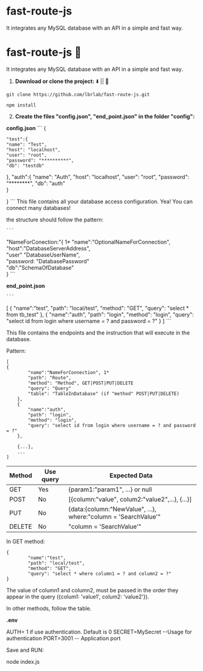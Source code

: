 # fast-route-js
 It integrates any MySQL database with an API in a simple and fast way.
# fast-route-js 🚀
 It integrates any MySQL database with an API in a simple and fast way.



1. **Download or clone the project:**  ⬇️ || 🐑

`git clone https://github.com/lbrlab/fast-route-js.git`

`npm install`

2. **Create the files "config.json", "end_point.json" in the folder "config":**

**config.json**
	```
{

    "test":{
    "name": "Test",
    "host": "localhost",
    "user": "root",
    "password": "**********",
    "db": "testdb"    
},
    "auth":{
    "name": "Auth",
    "host": "localhost",
    "user": "root",
    "password": "********",
    "db": "auth"    
}

}
	```
This file contains all your database access configuration. Yea! You can connect many databases!


the structure should follow the pattern:

	```
"NameForConection:"{                          1*
    "name":"OptionalNameForConnection",       
    "host":"DatabaseServerAddress",           
    "user" "DatabaseUserName",                
    "password: "DatabasePassword"             
    "db":"SchemaOfDatabase"                   
}
	```



**end_point.json**

	```
[
{
        "name":"test",
        "path": "local/test",
        "method": "GET",
        "query": "select * from tb_test"
    },
    {
        "name":"auth",
        "path": "login",
        "method": "login",
        "query": "select id from login where username = ? and password = ?"
    }
]
	```

This file contains the endpoints and the instruction that will execute in the database.

Pattern:
```
[
{
        "name":"NameForConnection", 1*
        "path": "Route",
        "method": "Method", GET|POST|PUT|DELETE
        "query": "Query"
        "table": "TableInDatabase" (if "method" POST|PUT|DELETE)
    },
    {
        "name":"auth",
        "path": "login",
        "method": "login",
        "query": "select id from login where username = ? and password = ?"
    },

    {...},
    ...
]
```

| Method | Use query |Expected Data |
| ------ | --------- |--------------|
| GET | Yes | {param1:"param1", ...} or null |
| POST | No  | [{column:"value", colum2:"value2",...}, {...}] |
| PUT | No | {data:{column:"NewValue", ...}, where:"column = 'SearchValue'" |
| DELETE | No | "column = 'SearchValue'" |



In GET method: 
```
{
        "name":"test",
        "path": "local/test",
        "method": "GET",
        "query": "select * where column1 = ? and column2 = ?"
}
```

The value of column1 and column2, must be passed in the order they appear in the query ({colum1: 'value1', colum2: 'value2'}).


In other methods, follow the table.


**.env**

AUTH= 1 if use authentication. Default is 0
SECRET=MySecret --Usage for authentication
PORT=3001 -- Application port


Save and RUN:

node index.js

